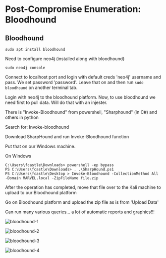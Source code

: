 # Post-Compromise Enumeration: Bloodhound

## Bloodhound 

```
sudo apt install bloodhound
```

Need to configure neo4j (installed along with bloodhound)
```
sudo neo4j console
```
Connect to localhost port and login with default creds 'neo4j' username and pass. We set password 'password'. Leave that on and then run `sudo bloodhound` on another terminal tab.

Login with neo4j to the bloodhound platform. Now, to use bloodhound we need first to pull data. Will do that with an injester.

There is "Invoke-Bloodhound" from powershell, "Sharphound" (in C#) and others in python

Search for: Invoke-bloodhound

Download SharpHound and run Invoke-Bloodhound function

Put that on our Windows machine.

On Windows
```
C:\Users\fcastle\Downloads> powershell -ep bypass
PS C:\Users\fcastle\Downloads> . .\SharpHound.ps1
PS C:\Users\fcastle\Desktop > Invoke-Bloodhound -CollectionMethod All -Domain MARVEL.local -ZipFileName file.zip
```
After the operation has completed, move that file over to the Kali machine to upload to our Bloodhound platform 

Go on Bloodhound platform and upload the zip file as is from 'Upload Data'

Can run many various queries... a lot of automatic reports and graphics!!!

![bloodhound-1](https://user-images.githubusercontent.com/87711310/209447522-ebccc416-9bff-4371-909a-a6cac3f40165.png)

![bloodhound-2](https://user-images.githubusercontent.com/87711310/209447523-41d5f414-102d-442e-bb3a-02f2c29cc264.png)

![bloodhound-3](https://user-images.githubusercontent.com/87711310/209447525-40da9a1d-ddfa-4400-bc05-cd03e673d58f.png)

![bloodhound-4](https://user-images.githubusercontent.com/87711310/209447526-823eaa33-ba20-49a5-83b6-c202af057bcd.png)

